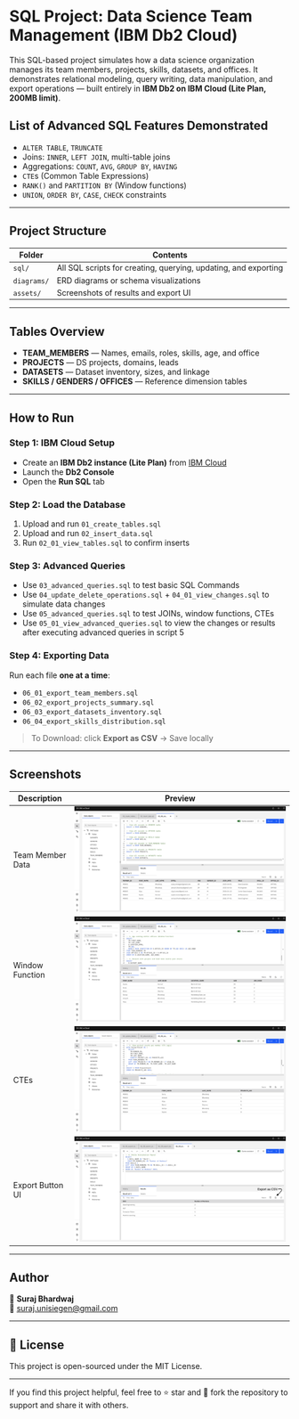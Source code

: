 # SQL Project: Data Science Team Management (IBM Db2 Cloud)

This SQL-based project simulates how a data science organization manages its team members, projects, skills, datasets, and offices. It demonstrates relational modeling, query writing, data manipulation, and export operations — built entirely in **IBM Db2 on IBM Cloud (Lite Plan, 200MB limit)**.

## List of Advanced SQL Features Demonstrated

- `ALTER TABLE`, `TRUNCATE`
- Joins: `INNER`, `LEFT JOIN`, multi-table joins
- Aggregations: `COUNT`, `AVG`, `GROUP BY`, `HAVING`
- `CTE`s (Common Table Expressions)
- `RANK()` and `PARTITION BY` (Window functions)
- `UNION`, `ORDER BY`, `CASE`, `CHECK` constraints

---

## Project Structure

| Folder         | Contents                                |
|----------------|------------------------------------------|
| `sql/`         | All SQL scripts for creating, querying, updating, and exporting |
| `diagrams/`    | ERD diagrams or schema visualizations    |
| `assets/`      | Screenshots of results and export UI     |

---

## Tables Overview

- **TEAM_MEMBERS** — Names, emails, roles, skills, age, and office
- **PROJECTS** — DS projects, domains, leads
- **DATASETS** — Dataset inventory, sizes, and linkage
- **SKILLS / GENDERS / OFFICES** — Reference dimension tables

---

## How to Run

### Step 1: IBM Cloud Setup
- Create an **IBM Db2 instance (Lite Plan)** from [IBM Cloud](https://cloud.ibm.com/catalog/services/db2)
- Launch the **Db2 Console**
- Open the **Run SQL** tab

### Step 2: Load the Database
1. Upload and run `01_create_tables.sql`
2. Upload and run `02_insert_data.sql`
3. Run `02_01_view_tables.sql` to confirm inserts

### Step 3: Advanced Queries
- Use `03_advanced_queries.sql` to test basic SQL Commands
- Use `04_update_delete_operations.sql` + `04_01_view_changes.sql` to simulate data changes
- Use `05_advanced_queries.sql` to test JOINs, window functions, CTEs
- Use `05_01_view_advanced_queries.sql` to view the changes or results after executing advanced queries in script 5

### Step 4: Exporting Data
Run each file **one at a time**:
- `06_01_export_team_members.sql`
- `06_02_export_projects_summary.sql`
- `06_03_export_datasets_inventory.sql`
- `06_04_export_skills_distribution.sql`

> To Download: click **Export as CSV** → Save locally

---

## Screenshots

| Description           | Preview                        |
|-----------------------|--------------------------------|
| Team Member Data      | ![Preview](assets/screenshots/02_Insert_data/09.png) |
| Window Function     | ![Preview](assets/screenshots/05_advanced_queries/29_q5.png) |
| CTEs     | ![CTE](assets/screenshots/05_advanced_queries/28_q4.png)         |
| Export Button UI      | ![Export](assets/screenshots/06_export_data/34_06_04_copy.png) |

---

## Author

👤 **Suraj Bhardwaj**  
📧 [suraj.unisiegen@gmail.com](mailto:suraj.unisiegen@gmail.com)

---

## 📄 License

This project is open-sourced under the MIT License.

---

If you find this project helpful, feel free to ⭐️ star and 🍴 fork the repository to support and share it with others.
